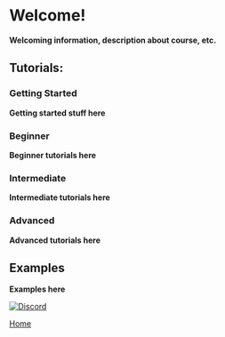 # Welcome!
**Welcoming information, description about course, etc.**

## Tutorials:

### Getting Started
**Getting started stuff here**

### Beginner
**Beginner tutorials here**

### Intermediate
**Intermediate tutorials here**

### Advanced
**Advanced tutorials here**

## Examples
**Examples here**

[![Discord](https://img.shields.io/discord/609993365832073217?color=7289da&label=discord)](https://discord.gg/Sw3npy4)

[Home](https://bvanseg.github.io)